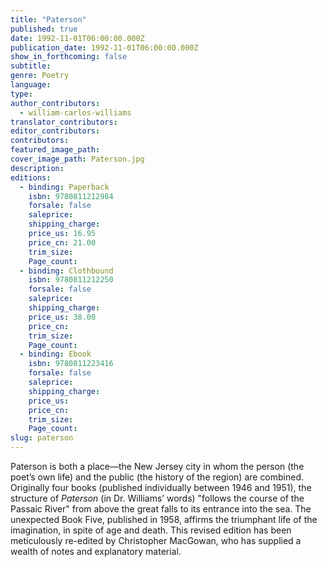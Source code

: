 ```yaml
---
title: "Paterson"
published: true
date: 1992-11-01T06:00:00.000Z
publication_date: 1992-11-01T06:00:00.000Z
show_in_forthcoming: false
subtitle:
genre: Poetry
language:
type:
author_contributors:
  - william-carlos-williams
translator_contributors:
editor_contributors:
contributors:
featured_image_path:
cover_image_path: Paterson.jpg
description:
editions:
  - binding: Paperback
    isbn: 9780811212984
    forsale: false
    saleprice:
    shipping_charge:
    price_us: 16.95
    price_cn: 21.00
    trim_size:
    Page_count:
  - binding: Clothbound
    isbn: 9780811212250
    forsale: false
    saleprice:
    shipping_charge:
    price_us: 38.00
    price_cn:
    trim_size:
    Page_count:
  - binding: Ebook
    isbn: 9780811223416
    forsale: false
    saleprice:
    shipping_charge:
    price_us:
    price_cn:
    trim_size:
    Page_count:
slug: paterson
---
```


Paterson is both a place—the New Jersey city in whom the person (the poet’s own life) and the public (the history of the region) are combined. Originally four books (published individually between 1946 and 1951), the structure of _Paterson_ (in Dr. Williams’ words) "follows the course of the Passaic River" from above the great falls to its entrance into the sea. The unexpected Book Five, published in 1958, affirms the triumphant life of the imagination, in spite of age and death. This revised edition has been meticulously re-edited by Christopher MacGowan, who has supplied a wealth of notes and explanatory material.

